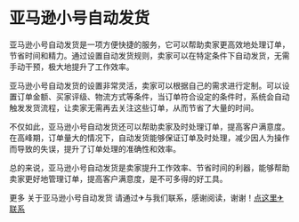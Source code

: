 # 亚马逊小号自动发货

亚马逊小号自动发货是一项方便快捷的服务，它可以帮助卖家更高效地处理订单，节省时间和精力。通过设置自动发货规则，卖家可以在特定条件下自动发货，无需手动干预，极大地提升了工作效率。

亚马逊小号自动发货的设置非常灵活，卖家可以根据自己的需求进行定制。可以设置订单金额、买家评级、物流方式等条件，当订单符合设定的条件时，系统会自动触发发货流程，让卖家无需再去关注这些订单，从而节省了大量的时间。

不仅如此，亚马逊小号自动发货还可以帮助卖家及时处理订单，提高客户满意度。在高峰期，订单量大的情况下，自动发货能够保证订单及时处理，减少因人为操作而导致的失误，提升了订单处理的准确性和效率。

总的来说，亚马逊小号自动发货是卖家提升工作效率、节省时间的利器，能够帮助卖家更好地管理订单，提高客户满意度，是不可多得的好工具。

更多 关于亚马逊小号自动发货 请通过✈与我们联系，感谢阅读，谢谢！[点这里✈联系](https://d.k02.cc)